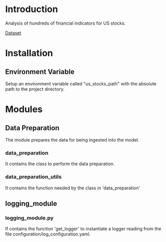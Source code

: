 # Introduction
Analysis of hundreds of financial indicators for US stocks.

[Dataset](https://www.kaggle.com/datasets/cnic92/200-financial-indicators-of-us-stocks-20142018)

# Installation

## Environment Variable
Setup an environment variable called "us_stocks_path" with the 
absolute path to the project directory.

# Modules

## Data Preparation
The module prepares the data for being ingested into the model.

### data_preparation
It contains the class to perform the data preparation.

### data_preparation_utils
It contains the function needed by the class in 'data_preparation'

## logging_module

### logging_module.py
If contains the function 'get_logger' to instantiate a logger reading from 
the file configuration/log_configuration.yaml.